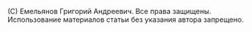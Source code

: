 (С) Емельянов Григорий Андреевич. Все права защищены. Использование материалов статьи без указания автора запрещено. 

